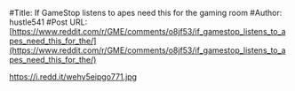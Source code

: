 #Title: If GameStop listens to apes need this for the gaming room
#Author: hustle541
#Post URL: [https://www.reddit.com/r/GME/comments/o8jf53/if_gamestop_listens_to_apes_need_this_for_the/](https://www.reddit.com/r/GME/comments/o8jf53/if_gamestop_listens_to_apes_need_this_for_the/)


https://i.redd.it/wehy5eipgo771.jpg